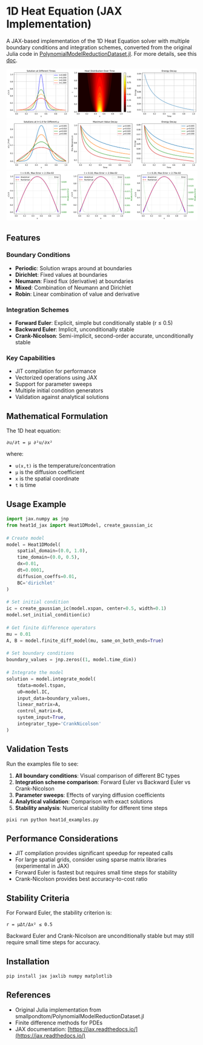 # 1D Heat Equation (JAX Implementation)

A JAX-based implementation of the 1D Heat Equation solver with multiple boundary conditions and integration schemes, converted from the original Julia code in [PolynomialModelReductionDataset.jl](https://github.com/smallpondtom/PolynomialModelReductionDataset.jl/blob/main/src/1D/Heat1D.jl). For more details, see this [doc](https://smallpondtom.github.io/PolynomialModelReductionDataset.jl/stable/1D/heat1d/).

![Heat1D Example](figures/heat1d_solution.png)
![Heat1D different parameters](figures/heat1d_parameter_update.png)
![Heat1D analytical validation](figures/heat1d_analytical_validation.png)

## Features

### Boundary Conditions

- **Periodic**: Solution wraps around at boundaries
- **Dirichlet**: Fixed values at boundaries
- **Neumann**: Fixed flux (derivative) at boundaries  
- **Mixed**: Combination of Neumann and Dirichlet
- **Robin**: Linear combination of value and derivative

### Integration Schemes

- **Forward Euler**: Explicit, simple but conditionally stable (r ≤ 0.5)
- **Backward Euler**: Implicit, unconditionally stable
- **Crank-Nicolson**: Semi-implicit, second-order accurate, unconditionally stable

### Key Capabilities

- JIT compilation for performance
- Vectorized operations using JAX
- Support for parameter sweeps
- Multiple initial condition generators
- Validation against analytical solutions

## Mathematical Formulation

The 1D heat equation:

```plain
∂u/∂t = μ ∂²u/∂x²
```

where:

- `u(x,t)` is the temperature/concentration
- `μ` is the diffusion coefficient
- `x` is the spatial coordinate
- `t` is time

## Usage Example

```python
import jax.numpy as jnp
from heat1d_jax import Heat1DModel, create_gaussian_ic

# Create model
model = Heat1DModel(
    spatial_domain=(0.0, 1.0),
    time_domain=(0.0, 0.5),
    dx=0.01,
    dt=0.0001,
    diffusion_coeffs=0.01,
    BC='dirichlet'
)

# Set initial condition
ic = create_gaussian_ic(model.xspan, center=0.5, width=0.1)
model.set_initial_condition(ic)

# Get finite difference operators
mu = 0.01
A, B = model.finite_diff_model(mu, same_on_both_ends=True)

# Set boundary conditions
boundary_values = jnp.zeros((1, model.time_dim))

# Integrate the model
solution = model.integrate_model(
    tdata=model.tspan,
    u0=model.IC,
    input_data=boundary_values,
    linear_matrix=A,
    control_matrix=B,
    system_input=True,
    integrator_type='CrankNicolson'
)
```

## Validation Tests

Run the examples file to see:

1. **All boundary conditions**: Visual comparison of different BC types
2. **Integration scheme comparison**: Forward Euler vs Backward Euler vs Crank-Nicolson
3. **Parameter sweeps**: Effects of varying diffusion coefficients
4. **Analytical validation**: Comparison with exact solutions
5. **Stability analysis**: Numerical stability for different time steps

```bash
pixi run python heat1d_examples.py
```

## Performance Considerations

- JIT compilation provides significant speedup for repeated calls
- For large spatial grids, consider using sparse matrix libraries (experimental in JAX)
- Forward Euler is fastest but requires small time steps for stability
- Crank-Nicolson provides best accuracy-to-cost ratio

## Stability Criteria

For Forward Euler, the stability criterion is:

```plain
r = μΔt/Δx² ≤ 0.5
```

Backward Euler and Crank-Nicolson are unconditionally stable but may still require small time steps for accuracy.

## Installation

```bash
pip install jax jaxlib numpy matplotlib
```

## References

- Original Julia implementation from smallpondtom/PolynomialModelReductionDataset.jl
- Finite difference methods for PDEs
- JAX documentation: [https://jax.readthedocs.io/](https://jax.readthedocs.io/)
